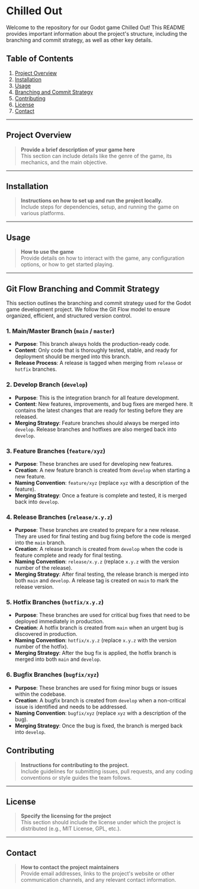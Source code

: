# Chilled Out

Welcome to the repository for our Godot game Chilled Out! This README provides important information about the project's structure, including the branching and commit strategy, as well as other key details.

## Table of Contents

1. [Project Overview](#project-overview)
2. [Installation](#installation)
3. [Usage](#usage)
4. [Branching and Commit Strategy](#git-flow-branching-and-commit-strategy)
5. [Contributing](#contributing)
6. [License](#license)
7. [Contact](#contact)

---

## Project Overview

> **Provide a brief description of your game here**  
> This section can include details like the genre of the game, its mechanics, and the main objective.

---

## Installation

> **Instructions on how to set up and run the project locally.**  
> Include steps for dependencies, setup, and running the game on various platforms.

---

## Usage

> **How to use the game**  
> Provide details on how to interact with the game, any configuration options, or how to get started playing.

---

## Git Flow Branching and Commit Strategy

This section outlines the branching and commit strategy used for the Godot game development project. We follow the Git Flow model to ensure organized, efficient, and structured version control.

### 1. **Main/Master Branch** (`main` / `master`)
- **Purpose**: This branch always holds the production-ready code.
- **Content**: Only code that is thoroughly tested, stable, and ready for deployment should be merged into this branch.
- **Release Process**: A release is tagged when merging from `release` or `hotfix` branches.

### 2. **Develop Branch** (`develop`)
- **Purpose**: This is the integration branch for all feature development.
- **Content**: New features, improvements, and bug fixes are merged here. It contains the latest changes that are ready for testing before they are released.
- **Merging Strategy**: Feature branches should always be merged into `develop`. Release branches and hotfixes are also merged back into `develop`.

### 3. **Feature Branches** (`feature/xyz`)
- **Purpose**: These branches are used for developing new features.
- **Creation**: A new feature branch is created from `develop` when starting a new feature.
- **Naming Convention**: `feature/xyz` (replace `xyz` with a description of the feature).
- **Merging Strategy**: Once a feature is complete and tested, it is merged back into `develop`.

### 4. **Release Branches** (`release/x.y.z`)
- **Purpose**: These branches are created to prepare for a new release. They are used for final testing and bug fixing before the code is merged into the `main` branch.
- **Creation**: A release branch is created from `develop` when the code is feature complete and ready for final testing.
- **Naming Convention**: `release/x.y.z` (replace `x.y.z` with the version number of the release).
- **Merging Strategy**: After final testing, the release branch is merged into both `main` and `develop`. A release tag is created on `main` to mark the release version.

### 5. **Hotfix Branches** (`hotfix/x.y.z`)
- **Purpose**: These branches are used for critical bug fixes that need to be deployed immediately in production.
- **Creation**: A hotfix branch is created from `main` when an urgent bug is discovered in production.
- **Naming Convention**: `hotfix/x.y.z` (replace `x.y.z` with the version number of the hotfix).
- **Merging Strategy**: After the bug fix is applied, the hotfix branch is merged into both `main` and `develop`.

### 6. **Bugfix Branches** (`bugfix/xyz`)
- **Purpose**: These branches are used for fixing minor bugs or issues within the codebase.
- **Creation**: A bugfix branch is created from `develop` when a non-critical issue is identified and needs to be addressed.
- **Naming Convention**: `bugfix/xyz` (replace `xyz` with a description of the bug).
- **Merging Strategy**: Once the bug is fixed, the branch is merged back into `develop`.

## Contributing

> **Instructions for contributing to the project.**  
> Include guidelines for submitting issues, pull requests, and any coding conventions or style guides the team follows.

---

## License

> **Specify the licensing for the project**  
> This section should include the license under which the project is distributed (e.g., MIT License, GPL, etc.).

---

## Contact

> **How to contact the project maintainers**  
> Provide email addresses, links to the project's website or other communication channels, and any relevant contact information.


